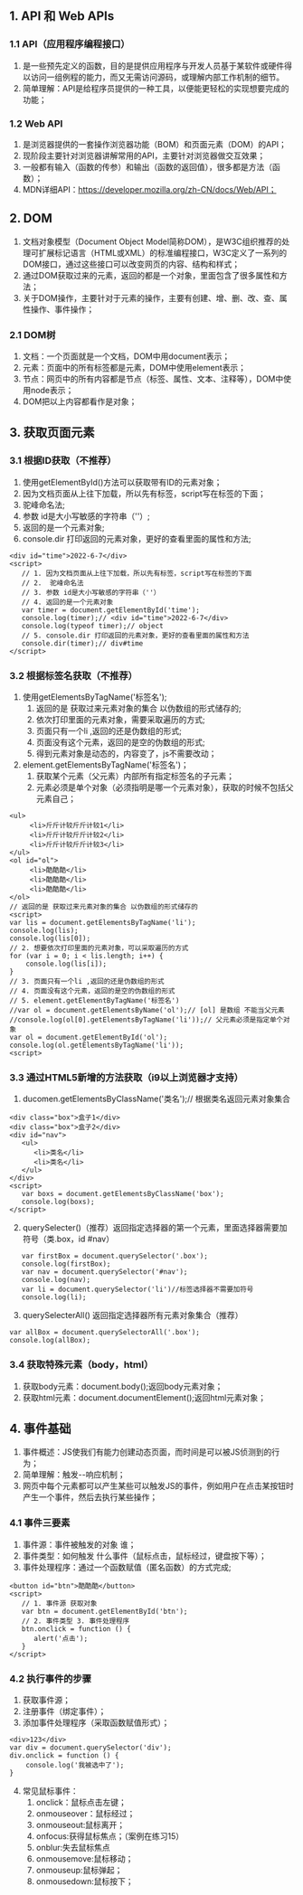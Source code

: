## 1. API 和 Web APIs 
### 1.1 API（应用程序编程接口）
   1. 是一些预先定义的函数，目的是提供应用程序与开发人员基于某软件或硬件得以访问一组例程的能力，而又无需访问源码，或理解内部工作机制的细节。
   2. 简单理解：API是给程序员提供的一种工具，以便能更轻松的实现想要完成的功能；
### 1.2 Web API
   1. 是浏览器提供的一套操作浏览器功能（BOM）和页面元素（DOM）的API；
   2. 现阶段主要针对浏览器讲解常用的API，主要针对浏览器做交互效果；
   3. 一般都有输入（函数的传参）和输出（函数的返回值），很多都是方法（函数）；
   4. MDN详细API：https://developer.mozilla.org/zh-CN/docs/Web/API；
## 2. DOM
   1. 文档对象模型（Document Object Model简称DOM），是W3C组织推荐的处理可扩展标记语言（HTML或XML）的标准编程接口，W3C定义了一系列的DOM接口，通过这些接口可以改变网页的内容、结构和样式；
   2. 通过DOM获取过来的元素，返回的都是一个对象，里面包含了很多属性和方法；
   3. 关于DOM操作，主要针对于元素的操作，主要有创建、增、删、改、查、属性操作、事件操作；
### 2.1 DOM树
   1. 文档：一个页面就是一个文档，DOM中用document表示；
   2. 元素：页面中的所有标签都是元素，DOM中使用element表示；
   3. 节点：网页中的所有内容都是节点（标签、属性、文本、注释等），DOM中使用node表示；
   4. DOM把以上内容都看作是对象；
## 3. 获取页面元素
### 3.1 根据ID获取（不推荐）
   1. 使用getElementById()方法可以获取带有ID的元素对象；
   2. 因为文档页面从上往下加载，所以先有标签，script写在标签的下面；
   3. 驼峰命名法;
   4. 参数 id是大小写敏感的字符串（''）;
   5. 返回的是一个元素对象;
   6. console.dir 打印返回的元素对象，更好的查看里面的属性和方法;
   ```
   <div id="time">2022-6-7</div>
   <script>
      // 1. 因为文档页面从上往下加载，所以先有标签，script写在标签的下面
      // 2.  驼峰命名法
      // 3. 参数 id是大小写敏感的字符串（''）
      // 4. 返回的是一个元素对象
      var timer = document.getElementById('time');
      console.log(timer);// <div id="time">2022-6-7</div>
      console.log(typeof timer);// object
      // 5. console.dir 打印返回的元素对象，更好的查看里面的属性和方法
      console.dir(timer);// div#time
   </script>
   ```
### 3.2 根据标签名获取（不推荐）
   1. 使用getElementsByTagName('标签名');
      1. 返回的是 获取过来元素对象的集合 以伪数组的形式储存的;
      2. 依次打印里面的元素对象，需要采取遍历的方式;
      3. 页面只有一个li ,返回的还是伪数组的形式;
      4. 页面没有这个元素，返回的是空的伪数组的形式;
      5. 得到元素对象是动态的，内容变了，js不需要改动；
   2. element.getElementsByTagName('标签名')；
      1. 获取某个元素（父元素）内部所有指定标签名的子元素；
      2. 元素必须是单个对象（必须指明是哪一个元素对象），获取的时候不包括父元素自己；
   ```
   <ul>
        <li>斤斤计较斤斤计较1</li>
        <li>斤斤计较斤斤计较2</li>
        <li>斤斤计较斤斤计较3</li>
   </ul> 
   <ol id="ol">
        <li>酷酷酷</li>
        <li>酷酷酷</li>
        <li>酷酷酷</li>
   </ol>
   // 返回的是 获取过来元素对象的集合 以伪数组的形式储存的
   <script>
   var lis = document.getElementsByTagName('li');
   console.log(lis);
   console.log(lis[0]);
   // 2. 想要依次打印里面的元素对象，可以采取遍历的方式
   for (var i = 0; i < lis.length; i++) {
       console.log(lis[i]);
   }
   // 3. 页面只有一个li ,返回的还是伪数组的形式
   // 4. 页面没有这个元素，返回的是空的伪数组的形式
   // 5. element.getElementByTagName('标签名')
   //var ol = document.getElementsByName('ol');// [ol] 是数组 不能当父元素
   //console.log(ol[0].getElementsByTagName('li'));// 父元素必须是指定单个对象
   var ol = document.getElementById('ol');
   console.log(ol.getElementsByTagName('li'));
   <script>
   ```
### 3.3 通过HTML5新增的方法获取（i9以上浏览器才支持）
   1. ducomen.getElementsByClassName('类名');// 根据类名返回元素对象集合
   ```
   <div class="box">盒子1</div>
   <div class="box">盒子2</div>
   <div id="nav">
      <ul>
         <li>类名</li>
         <li>类名</li>
      </ul>
   </div>
   <script>
      var boxs = document.getElementsByClassName('box');
      console.log(boxs);
   </script>
   ```
   2. querySelecter()（推荐）返回指定选择器的第一个元素，里面选择器需要加符号（类.box，id #nav）
   ```
      var firstBox = document.querySelector('.box');
      console.log(firstBox);
      var nav = document.querySelector('#nav');
      console.log(nav);
      var li = document.querySelector('li')//标签选择器不需要加符号
      console.log(li);
   ```
   3. querySelecterAll() 返回指定选择器所有元素对象集合（推荐）
   ```
   var allBox = document.querySelectorAll('.box');
   console.log(allBox);
   ```
### 3.4 获取特殊元素（body，html）
   1. 获取body元素：document.body();返回body元素对象；
   2. 获取html元素：document.documentElement();返回html元素对象；
## 4. 事件基础
   1. 事件概述：JS使我们有能力创建动态页面，而时间是可以被JS侦测到的行为；
   2. 简单理解：触发--响应机制；
   3. 网页中每个元素都可以产生某些可以触发JS的事件，例如用户在点击某按钮时产生一个事件，然后去执行某些操作；
### 4.1 事件三要素
   1. 事件源：事件被触发的对象 谁；
   2. 事件类型：如何触发 什么事件（鼠标点击，鼠标经过，键盘按下等）；
   3. 事件处理程序：通过一个函数赋值（匿名函数）的方式完成;
   ```
   <button id="btn">酷酷酷</button>
   <script>
      // 1. 事件源 获取对象
      var btn = document.getElementById('btn');
      // 2. 事件类型 3. 事件处理程序
      btn.onclick = function () {
         alert('点击');
      }
   </script>
   ```
### 4.2 执行事件的步骤
   1. 获取事件源；
   2. 注册事件（绑定事件）；
   3. 添加事件处理程序（采取函数赋值形式）；
   ```
   <div>123</div>
   var div = document.querySelector('div');
   div.onclick = function () {
       console.log('我被选中了');
   }
   ```
   4. 常见鼠标事件：
      1. onclick：鼠标点击左键；
      2. onmouseover：鼠标经过；
      3. onmouseout:鼠标离开；
      4. onfocus:获得鼠标焦点；（案例在练习15）
      5. onblur:失去鼠标焦点
      6. onmousemove:鼠标移动；
      7. onmouseup:鼠标弹起；
      8. onmousedown:鼠标按下；
